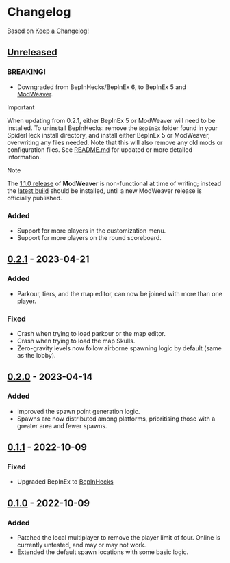 # Changelog

Based on [Keep a Changelog](https://keepachangelog.com)!

## [Unreleased]
### BREAKING!
- Downgraded from BepInHecks/BepInEx 6, to BepInEx 5 and [ModWeaver](https://github.com/modweaver/modweaver).
> [!IMPORTANT]
> When updating from 0.2.1, either BepInEx 5 or ModWeaver will need to be installed.
> To uninstall BepInHecks: remove the `BepInEx` folder found in your SpiderHeck install directory,
> and install either BepInEx 5 or ModWeaver, overwriting any files needed. Note that this will also remove any old mods
> or configuration files. See [README.md](https://github.com/Senyksia/InfiniteFriends/blob/main/README.md) for updated or more detailed information.

> [!NOTE]
> The [1.1.0 release](https://github.com/modweaver/modweaver/releases/tag/1.1.0) of **ModWeaver** is non-functional at time of writing; instead the [latest build](https://github.com/modweaver/modweaver/actions/runs/10702095842/artifacts/1891040653) should be installed,
> until a new ModWeaver release is officially published.
### Added
- Support for more players in the customization menu.
- Support for more players on the round scoreboard.

## [0.2.1] - 2023-04-21

### Added

-   Parkour, tiers, and the map editor, can now be joined with more than one player.

### Fixed

-   Crash when trying to load parkour or the map editor.
-   Crash when trying to load the map Skulls.
-   Zero-gravity levels now follow airborne spawning logic by default (same as the lobby).

## [0.2.0] - 2023-04-14

### Added

-   Improved the spawn point generation logic.
-   Spawns are now distributed among platforms, prioritising those with a greater area and fewer spawns.

## [0.1.1] - 2022-10-09

### Fixed

-   Upgraded BepInEx to [BepInHecks](https://github.com/cobwebsh/BepInEx)

## [0.1.0] - 2022-10-09

### Added

-   Patched the local multiplayer to remove the player limit of four. Online is currently untested, and may or may not work.
-   Extended the default spawn locations with some basic logic.

[Unreleased]: https://github.com/Senyksia/InfiniteFriends/compare/0.2.1...HEAD

[0.2.1]: https://github.com/Senyksia/InfiniteFriends/compare/0.2.0...0.2.1

[0.2.0]: https://github.com/Senyksia/InfiniteFriends/compare/0.1.1...0.2.0

[0.1.1]: https://github.com/Senyksia/InfiniteFriends/compare/0.1.0...0.1.1

[0.1.0]: https://github.com/Senyksia/InfiniteFriends/releases/tag/v0.1.0

